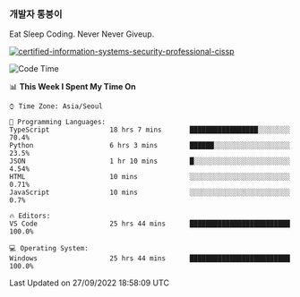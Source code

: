 ### 개발자 통붕이
Eat Sleep Coding.
Never Never Giveup.

[![certified-information-systems-security-professional-cissp](https://user-images.githubusercontent.com/44606727/157613689-acd84ec6-5f8f-4e79-89d9-a8d51f033634.png)](https://www.credly.com/badges/f394a010-85a0-450b-9136-8043af01d71c/public_url)

<!--START_SECTION:waka-->
![Code Time](http://img.shields.io/badge/Code%20Time-1%2C121%20hrs%2023%20mins-blue)

📊 **This Week I Spent My Time On** 

```text
⌚︎ Time Zone: Asia/Seoul

💬 Programming Languages: 
TypeScript               18 hrs 7 mins       █████████████████░░░░░░░░   70.4% 
Python                   6 hrs 3 mins        ██████░░░░░░░░░░░░░░░░░░░   23.5% 
JSON                     1 hr 10 mins        █░░░░░░░░░░░░░░░░░░░░░░░░   4.54% 
HTML                     10 mins             ░░░░░░░░░░░░░░░░░░░░░░░░░   0.71% 
JavaScript               10 mins             ░░░░░░░░░░░░░░░░░░░░░░░░░   0.7%

🔥 Editors: 
VS Code                  25 hrs 44 mins      █████████████████████████   100.0%

💻 Operating System: 
Windows                  25 hrs 44 mins      █████████████████████████   100.0%

```


 Last Updated on 27/09/2022 18:58:09 UTC
<!--END_SECTION:waka-->
